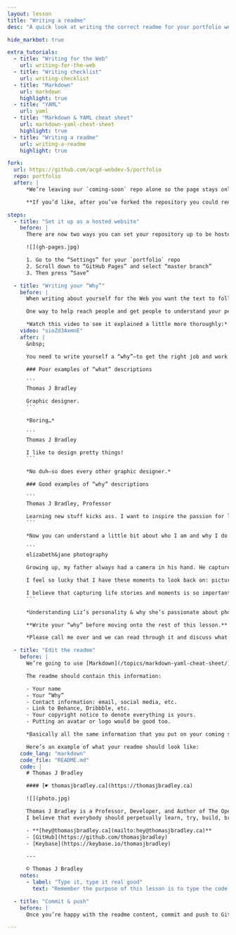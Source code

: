 ```yaml
---
layout: lesson
title: "Writing a readme"
desc: "A quick look at writing the correct readme for your portfolio website that’s hosted on GitHub."

hide_markbot: true

extra_tutorials:
  - title: "Writing for the Web"
    url: writing-for-the-web
  - title: "Writing checklist"
    url: writing-checklist
  - title: "Markdown"
    url: markdown
    highlight: true
  - title: "YAML"
    url: yaml
  - title: "Markdown & YAML cheat sheet"
    url: markdown-yaml-cheat-sheet
    highlight: true
  - title: "Writing a readme"
    url: writing-a-readme
    highlight: true

fork:
  url: https://github.com/acgd-webdev-5/portfolio
  repo: portfolio
  after: |
      *We’re leaving our `coming-soon` repo alone so the page stays online.*

      **If you’d like, after you’ve forked the repository you could rename it in the “Settings” tab to something more descriptive, e.g. `thomasjbradley.ca`**

steps:
  - title: "Set it up as a hosted website"
    before: |
      There are now two ways you can set your repository up to be hosted on GitHub.

      ![](gh-pages.jpg)

      1. Go to the “Settings” for your `portfolio` repo
      2. Scroll down to “GitHub Pages” and select “master branch”
      3. Then press “Save”

  - title: "Writing your “Why”"
    before: |
      When writing about yourself for the Web you want the text to follow the standards we discussed at the start to the class—but you also what your text to have personality.

      One way to help reach people and get people to understand your personality—which is really what you want for your portfolio—is to tell them *why* you’re a graphic designer not *what* you are as a graphic designer.

      *Watch this video to see it explained a little more thoroughly:*
    video: "sioZd3AxmnE"
    after: |
      &nbsp;

      You need to write yourself a “why”—to get the right job and work with the right people.

      ### Poor examples of “what” descriptions

      ```
      Thomas J Bradley

      Graphic designer.
      ```

      *Boring…*

      ```
      Thomas J Bradley

      I like to design pretty things!
      ```

      *No duh—so does every other graphic designer.*

      ### Good examples of “why” descriptions

      ```
      Thomas J Bradley, Professor

      Learning new stuff kicks ass. I want to inspire the passion for learning and creating in others—the best way to do that is to teach.
      ```

      *Now you can understand a little bit about who I am and why I do what I do.*

      ```
      elizabeth&jane photography

      Growing up, my father always had a camera in his hand. He captured everything — there are thousands of images from our lives.

      I feel so lucky that I have these moments to look back on: pictures of my parents’ love, images of their happiness, and photos of their joy seeing their kids grow up.

      I believe that capturing life stories and moments is so important, not only for you, but for those to whom you mean the most.
      ```

      *Understanding Liz’s personality & why she’s passionate about photography.*

      **Write your “why” before moving onto the rest of this lesson.** Your “why” should guide every decision you make about your portfolio website.

      *Please call me over and we can read through it and discuss what you’re trying to communicate.*

  - title: "Edit the readme"
    before: |
      We’re going to use [Markdown](/topics/markdown-yaml-cheat-sheet/) to write a simple readme to store in your repository.

      The readme should contain this information:

      - Your name
      - Your “Why”
      - Contact information: email, social media, etc.
      - Link to Behance, Dribbble, etc.
      - Your copyright notice to denote everything is yours.
      - Putting an avatar or logo would be good too.

      *Basically all the same information that you put on your coming soon page.*

      Here’s an example of what your readme should look like:
    code_lang: "markdown"
    code_file: "README.md"
    code: |
      # Thomas J Bradley

      #### [☛ thomasjbradley.ca](https://thomasjbradley.ca)

      ![](photo.jpg)

      Thomas J Bradley is a Professor, Developer, and Author of The Open Web.
      I believe that everybody should perpetually learn, try, build, break, & fix things.

      - **[hey@thomasjbradley.ca](mailto:hey@thomasjbradley.ca)**
      - [GitHub](https://github.com/thomasjbradley)
      - [Keybase](https://keybase.io/thomasjbradley)

      ---

      © Thomas J Bradley
    notes:
      - label: "Type it, type it real good"
        text: "Remember the purpose of this lesson is to type the code out yourself—build up that muscle memory in your fingers!"

  - title: "Commit & push"
    before: |
      Once you’re happy with the readme content, commit and push to GitHub.

---
```

